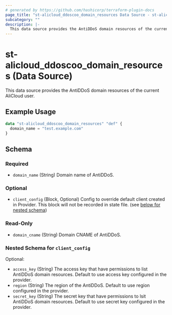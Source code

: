 ```yaml
---
# generated by https://github.com/hashicorp/terraform-plugin-docs
page_title: "st-alicloud_ddoscoo_domain_resources Data Source - st-alicloud"
subcategory: ""
description: |-
  This data source provides the AntiDDoS domain resources of the current AliCloud user.
---
```


# st-alicloud_ddoscoo_domain_resources (Data Source)

This data source provides the AntiDDoS domain resources of the current AliCloud user.

## Example Usage

```terraform
data "st-alicloud_ddoscoo_domain_resources" "def" {
  domain_name = "test.example.com"
}
```

<!-- schema generated by tfplugindocs -->
## Schema

### Required

- `domain_name` (String) Domain name of AntiDDoS.

### Optional

- `client_config` (Block, Optional) Config to override default client created in Provider. This block will not be recorded in state file. (see [below for nested schema](#nestedblock--client_config))

### Read-Only

- `domain_cname` (String) Domain CNAME of AntiDDoS.

<a id="nestedblock--client_config"></a>
### Nested Schema for `client_config`

Optional:

- `access_key` (String) The access key that have permissions to list AntiDDoS domain resources. Default to use access key configured in the provider.
- `region` (String) The region of the AntiDDoS. Default to use region configured in the provider.
- `secret_key` (String) The secret key that have permissions to lsit AntiDDoS domain resources. Default to use secret key configured in the provider.
